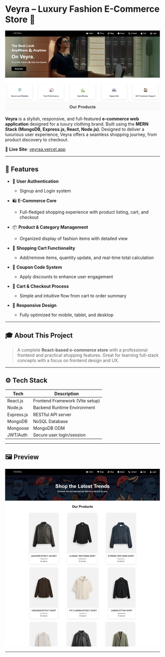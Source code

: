 # Veyra – Luxury Fashion E-Commerce Store 🛒

![Main Banner](/frontend/public/main.png)

**Veyra** is a stylish, responsive, and full-featured **e-commerce web application** designed for a luxury clothing brand. Built using the **MERN Stack (MongoDB, Express.js, React, Node.js)**. Designed to deliver a luxurious user experience, Veyra offers a seamless shopping journey, from product discovery to checkout.

🔗 **Live Site**: [veyraa.vercel.app](https://veyraa.vercel.app)

---

## 🚀 Features

- 🔐 **User Authentication**
  - Signup and Login system

- 🛍️ **E-Commerce Core**
  - Full-fledged shopping experience with product listing, cart, and checkout

- 📦 **Product & Category Management**
  - Organized display of fashion items with detailed view

- 🛒 **Shopping Cart Functionality**
  - Add/remove items, quantity update, and real-time total calculation

- 💸 **Coupon Code System**
  - Apply discounts to enhance user engagement

- 🧾 **Cart & Checkout Process**
  - Simple and intuitive flow from cart to order summary

- 📱 **Responsive Design**
  - Fully optimized for mobile, tablet, and desktop

---

## 🎓 About This Project

> A complete **React-based e-commerce store** with a professional frontend and practical shopping features. Great for learning full-stack concepts with a focus on frontend design and UX.

---

## ⚙️ Tech Stack

| Tech       | Description                     |
|------------|---------------------------------|
| React.js   | Frontend Framework (Vite setup) |
| Node.js    | Backend Runtime Environment     |
| Express.js | RESTful API server              |
| MongoDB    | NoSQL Database                  |
| Mongoose   | MongoDB ODM                     |
| JWT/Auth   | Secure user login/session       |

---

## 🖼️ Preview

![Shop Preview](/frontend/public/shop.jpeg)

---